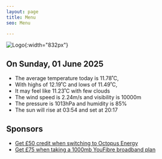 ```yaml
---
layout: page
title: Menu
seo: Menu

---
```


![Logo](/images/logo.jpg){:width="832px"}

<!-- weather_marker starts -->
## On Sunday, 01 June 2025

- The average temperature today is 11.78˚C,
- With highs of 12.19˚C and lows of 11.49˚C,
- It may feel like 11.23˚C with few clouds
- The wind speed is 2.24m/s and visibility is 10000m
- The pressure is 1013hPa and humidity is 85%
- The sun will rise at 03:54 and set at 20:17

<!-- weather_marker ends -->

## Sponsors

- [Get £50 credit when switching to Octopus Energy](https://bit.ly/3oD1nnS)
- [Get £75 when taking a 1000mb YouFibre broadband plan](https://aklam.io/91zWhU?)
